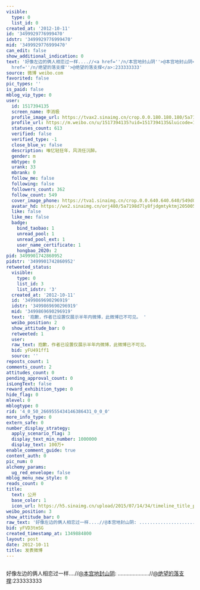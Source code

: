 ```yaml
---
visible:
  type: 0
  list_id: 0
created_at: '2012-10-11'
id: '3499929776999470'
idstr: '3499929776999470'
mid: '3499929776999470'
can_edit: false
show_additional_indication: 0
text: '好像左边的俩人相恋过一样....//<a href=''/n/本宫地封山阴''>@本宫地封山阴</a>: .....................//<a
  href=''/n/绝望的落支撑''>@绝望的落支撑</a>:233333333'
source: 微博 weibo.com
favorited: false
pic_types: ''
is_paid: false
mblog_vip_type: 0
user:
  id: 1517394135
  screen_name: 李消极
  profile_image_url: https://tvax2.sinaimg.cn/crop.0.0.180.180.180/5a7198d7ly8fjdgmtyktmj20500500so.jpg?KID=imgbed,tva&Expires=1606399789&ssig=qyk2ph%2BCeN
  profile_url: https://m.weibo.cn/u/1517394135?uid=1517394135&luicode=10000011&lfid=2304131517394135_-_WEIBO_SECOND_PROFILE_WEIBO
  statuses_count: 613
  verified: false
  verified_type: -1
  close_blue_v: false
  description: 唯忆轻狂年，风流任沉醉。
  gender: m
  mbtype: 0
  urank: 33
  mbrank: 0
  follow_me: false
  following: false
  followers_count: 362
  follow_count: 549
  cover_image_phone: https://tva1.sinaimg.cn/crop.0.0.640.640.640/549d0121tw1egm1kjly3jj20hs0hsq4f.jpg
  avatar_hd: https://wx2.sinaimg.cn/orj480/5a7198d7ly8fjdgmtyktmj20500500so.jpg
  like: false
  like_me: false
  badge:
    bind_taobao: 1
    unread_pool: 1
    unread_pool_ext: 1
    user_name_certificate: 1
    hongbao_2020: 2
pid: 3499901742860952
pidstr: '3499901742860952'
retweeted_status:
  visible:
    type: 0
    list_id: 3
    list_idstr: '3'
  created_at: '2012-10-11'
  id: '3499869690296919'
  idstr: '3499869690296919'
  mid: '3499869690296919'
  text: '抱歉，作者已设置仅展示半年内微博，此微博已不可见。 '
  weibo_position: 2
  show_attitude_bar: 0
  retweeted: 1
  user:
  raw_text: 抱歉，作者已设置仅展示半年内微博，此微博已不可见。 ​​​
  bid: yFU491ff1
  source: ''
reposts_count: 1
comments_count: 2
attitudes_count: 0
pending_approval_count: 0
isLongText: false
reward_exhibition_type: 0
hide_flag: 0
mlevel: 0
mblogtype: 0
rid: '4_0_50_2669555434146386431_0_0_0'
more_info_type: 0
extern_safe: 0
number_display_strategy:
  apply_scenario_flag: 3
  display_text_min_number: 1000000
  display_text: 100万+
enable_comment_guide: true
content_auth: 0
pic_num: 0
alchemy_params:
  ug_red_envelope: false
mblog_menu_new_style: 0
reads_count: 0
title:
  text: 公开
  base_color: 1
  icon_url: https://h5.sinaimg.cn/upload/2015/07/14/34/timeline_title_public_default.png
weibo_position: 3
show_attitude_bar: 0
raw_text: '好像左边的俩人相恋过一样....//@本宫地封山阴: .....................//@绝望的落支撑:233333333'
bid: yFVD3tmSG
created_timestamp_at: 1349884800
layout: post
date: 2012-10-11
title: 发表微博
---
```


![]()

好像左边的俩人相恋过一样....//<a href='/n/本宫地封山阴'>@本宫地封山阴</a>: .....................//<a href='/n/绝望的落支撑'>@绝望的落支撑</a>:233333333

